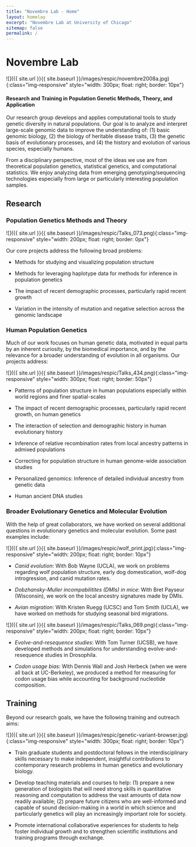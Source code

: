 ```yaml
---
title: "Novembre Lab - Home"
layout: homelay
excerpt: "Novembre Lab at University of Chicago"
sitemap: false
permalink: /
---
```



# Novembre Lab

![]({{ site.url }}{{ site.baseurl }}/images/respic/novembre2008a.jpg){:class="img-responsive" style="width: 300px; float: right; border: 10px"}


#### Research and Training in Population Genetic Methods, Theory, and Application



Our research group develops and applies computational tools to study genetic diversity in natural populations.  Our goal is to analyze and interpret large-scale genomic data to improve the understanding of: (1) basic genomic biology, (2) the biology of heritable disease traits, (3) the genetic basis of evolutionary processes, and (4) the history and evolution of various species, especially humans.

From a disciplinary perspective, most of the ideas we use are from theoretical population genetics, statistical genetics, and computational statistics.  We enjoy analyzing data from emerging genotyping/sequencing technologies especially from large or particularly interesting population samples.


## Research

### Population Genetics Methods and Theory

![]({{ site.url }}{{ site.baseurl }}/images/respic/Talks_073.png){:class="img-responsive" style="width: 200px; float: right; border: 0px"}

Our core projects address the following broad problems:


  * Methods for studying and visualizing population structure

  * Methods for leveraging haplotype data for methods for inference in population genetics

  * The impact of recent demographic processes, particularly rapid recent growth

  * Variation in the intensity of mutation and negative selection across the genomic landscape


### Human Population Genetics

Much of our work focuses on human genetic data, motivated in equal parts by an inherent curiosity, by the biomedical importance, and by the relevance for a broader understanding of evolution in all organisms. Our projects address:

![]({{ site.url }}{{ site.baseurl }}/images/respic/Talks_434.png){:class="img-responsive" style="width: 300px; float: right; border: 50px"}

 * Patterns of population structure in human populations especially within world regions and finer spatial-scales

 * The impact of recent demographic processes, particularly rapid recent growth, on human genetics

 * The interaction of selection and demographic history in human evolutionary history

 * Inference of relative recombination rates from local ancestry patterns in admixed populations

 * Correcting for population structure in human genome-wide association studies

 * Personalized genomics: Inference of detailed individual ancestry from genetic data

 * Human ancient DNA studies


### Broader Evolutionary Genetics and Molecular Evolution



With the help of great collaborators, we have worked on several additional questions in evolutionary genetics and molecular evolution.  Some past examples include:

![]({{ site.url }}{{ site.baseurl }}/images/respic/wolf_print.jpg){:class="img-responsive" style="width: 200px; float: right; border: 10px"}

 * *Canid evolution*: With Bob Wayne (UCLA), we work on problems regarding wolf population structure, early dog domestication, wolf-dog introgression, and canid mutation rates.

 * *Dobzhansky-Muller incompabilitites (DMIs) in mice*: With Bret Payseur (Wisconsin), we work on the local ancestry signatures made by DMIs.

 * *Avian migration*: With Kristen Ruegg (UCSC) and Tom Smith (UCLA), we have worked on methods for studying seasonal bird migrations.

![]({{ site.url }}{{ site.baseurl }}/images/respic/Talks_069.png){:class="img-responsive" style="width: 200px; float: right; border: 10px"}

 * *Evolve-and-resequence studies*: With Tom Turner (UCSB), we have developed methods and simulations for understanding evolve-and-resequence studies in Drosophila.  

 * *Codon usage bias*: With Dennis Wall and Josh Herbeck (when we were all back at UC-Berkeley), we produced a method for measuring for codon usage bias while accounting for background nucleotide composition.

## Training

Beyond our research goals, we have the following training and outreach aims:

![]({{ site.url }}{{ site.baseurl }}/images/respic/genetic-variant-browser.jpg){:class="img-responsive"  style="width: 300px; float: right; border: 10px"}


  * Train graduate students and postdoctoral fellows in the interdisciplinary skills necessary to make independent, insightful contributions to contemporary research problems in human genetics and evolutionary biology.

  * Develop teaching materials and courses to help: (1) prepare a new generation of biologists that will need strong skills in quantitative reasoning and computation to address the vast amounts of data now readily available; (2) prepare future citizens who are well-informed and capable of sound decision-making in a world in which science and particularly genetics will play an increasingly important role for society.

  * Promote international collaborative experiences for students to help foster individual growth and to strengthen scientific institutions and training programs through exchange.
